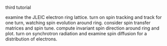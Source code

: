 third tutorial

examine the JLEIC electron ring lattice.
turn on spin tracking and track for one turn, watching spin evolution around ring.
consider spin transfer matrices and spin tune.
compute invariant spin direction around ring and plot.
turn on synchrotron radiation and examine spin diffusion for a distribution of electrons.
